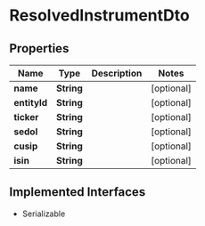 

# ResolvedInstrumentDto


## Properties

Name | Type | Description | Notes
------------ | ------------- | ------------- | -------------
**name** | **String** |  |  [optional]
**entityId** | **String** |  |  [optional]
**ticker** | **String** |  |  [optional]
**sedol** | **String** |  |  [optional]
**cusip** | **String** |  |  [optional]
**isin** | **String** |  |  [optional]


## Implemented Interfaces

* Serializable


